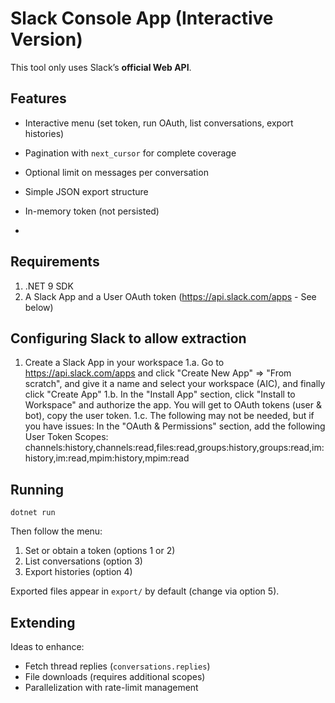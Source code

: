 # Slack Console App (Interactive Version)

This tool only uses Slack’s **official Web API**. 


## Features

- Interactive menu (set token, run OAuth, list conversations, export histories)
- Pagination with `next_cursor` for complete coverage
- Optional limit on messages per conversation
- Simple JSON export structure
- In-memory token (not persisted)

- 
## Requirements

1. .NET 9 SDK
2. A Slack App and a User OAuth token (https://api.slack.com/apps - See below)


## Configuring Slack to allow extraction

1. Create a Slack App in your workspace
1.a. Go to https://api.slack.com/apps and click "Create New App" => "From scratch", and give it a name and select your workspace (AIC), and finally click "Create App"
1.b. In the "Install App" section, click "Install to Workspace" and authorize the app. You will get to OAuth tokens (user & bot), copy the user token.
1.c. The following may not be needed, but if you have issues: In the "OAuth & Permissions" section, add the following User Token Scopes: channels:history,channels:read,files:read,groups:history,groups:read,im:history,im:read,mpim:history,mpim:read


## Running

```
dotnet run
```

Then follow the menu:
1. Set or obtain a token (options 1 or 2)
2. List conversations (option 3)
3. Export histories (option 4)

Exported files appear in `export/` by default (change via option 5).


## Extending

Ideas to enhance:
- Fetch thread replies (`conversations.replies`)
- File downloads (requires additional scopes)
- Parallelization with rate-limit management
